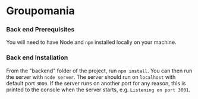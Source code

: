 # Groupomania

### Back end Prerequisites

You will need to have Node and `npm` installed locally on your machine.

### Back end Installation

From the "backend" folder of the project, run `npm install`. You can then run the server with `node server`.
The server should run on `localhost` with default port `3000`. 
If the
server runs on another port for any reason, this is printed to the console when the server starts, e.g. `Listening on port 3001`.